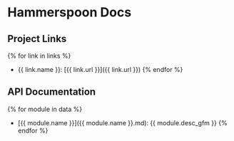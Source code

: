 # Hammerspoon Docs
## Project Links

{% for link in links %}
 * {{ link.name }}: [{{ link.url }}]({{ link.url }})
{% endfor %}

## API Documentation
{% for module in data %}
 * [{{ module.name }}]({{ module.name }}.md): {{ module.desc_gfm }}
{% endfor %}

